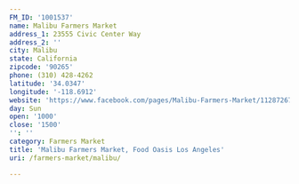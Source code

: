 ```yaml
---
FM_ID: '1001537'
name: Malibu Farmers Market
address_1: 23555 Civic Center Way
address_2: ''
city: Malibu
state: California
zipcode: '90265'
phone: (310) 428-4262
latitude: '34.0347'
longitude: '-118.6912'
website: 'https://www.facebook.com/pages/Malibu-Farmers-Market/112872675433982'
day: Sun
open: '1000'
close: '1500'
'': ''
category: Farmers Market
title: 'Malibu Farmers Market, Food Oasis Los Angeles'
uri: /farmers-market/malibu/

---
```

